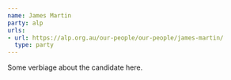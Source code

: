 ```yaml
---
name: James Martin
party: alp
urls:
- url: https://alp.org.au/our-people/our-people/james-martin/
  type: party
---
```

Some verbiage about the candidate here.

